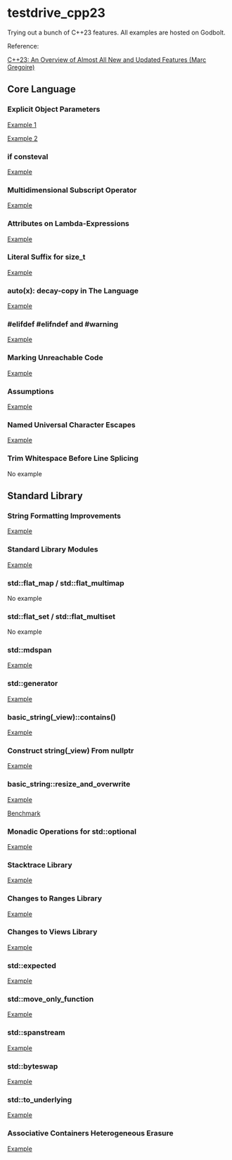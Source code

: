 # testdrive_cpp23

Trying out a bunch of C++23 features. All examples are hosted on Godbolt.

Reference:

[C++23: An Overview of Almost All New and Updated Features (Marc Gregoire)](https://www.youtube.com/watch?v=Cttb8vMuq-Y&ab_channel=CppCon)

## Core Language

### Explicit Object Parameters

[Example 1](https://godbolt.org/z/x1rMKobjn)

[Example 2](https://godbolt.org/z/ccbhaYMse)

### if consteval

[Example](https://godbolt.org/z/TE5Ecc4ha)

### Multidimensional Subscript Operator

[Example](https://godbolt.org/z/5MfW57rTP)

### Attributes on Lambda-Expressions

[Example](https://godbolt.org/z/oK3zoY7h7)

### Literal Suffix for size_t

[Example](https://godbolt.org/z/j44bMbxzd)

### auto(x): decay-copy in The Language

[Example](https://godbolt.org/z/K4bq7K3jq)

### #elifdef #elifndef and #warning

[Example](https://godbolt.org/z/93sfG9hYc)

### Marking Unreachable Code

[Example](https://godbolt.org/z/v4zM3qaoM)

### Assumptions

[Example](https://godbolt.org/z/oedaeWTqs)

### Named Universal Character Escapes

[Example](https://godbolt.org/z/fqGfjWxfr)

### Trim Whitespace Before Line Splicing

No example

## Standard Library

### String Formatting Improvements

[Example](https://godbolt.org/z/9Txfd6b5s)

### Standard Library Modules

[Example](https://godbolt.org/z/sqsjYz334)

### std::flat_map / std::flat_multimap

No example

### std::flat_set / std::flat_multiset

No example

### std::mdspan

[Example](https://godbolt.org/z/cEfM1PjdY)

### std::generator

[Example](https://godbolt.org/z/GoseGhvWE)

### basic_string(_view)::contains()

[Example](https://godbolt.org/z/s4v73z7aK)

### Construct string(_view) From nullptr

[Example](https://godbolt.org/z/6T66Wfxed)

### basic_string::resize_and_overwrite

[Example](https://godbolt.org/z/Pxez35axE)

[Benchmark](https://quick-bench.com/q/Psp_3YX70eG5wMDeTge9Xr1yn-8)

### Monadic Operations for std::optional

[Example](https://godbolt.org/z/3a31szvqK)

### Stacktrace Library

[Example](https://godbolt.org/z/Y4se7vMzz)

### Changes to Ranges Library

[Example](https://godbolt.org/z/6xex8jh7n)

### Changes to Views Library

[Example](https://godbolt.org/z/5PzTKodbP)

### std::expected

[Example](https://godbolt.org/z/G6f37qdvr)

### std::move_only_function

[Example](https://godbolt.org/z/n7c6dfKx1)

### std::spanstream

[Example](https://godbolt.org/z/9qPdsPEfe)

### std::byteswap

[Example](https://godbolt.org/z/YnKdb5435)

### std::to_underlying

[Example](https://godbolt.org/z/68vY1vbqn)

### Associative Containers Heterogeneous Erasure

[Example](https://godbolt.org/z/snT7nzxYh)


